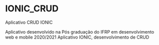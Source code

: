 # IONIC_CRUD
Aplicativo CRUD IONIC

Aplicativo desenvolvido na Pós graduação do IFRP em desenvolvimento web e mobile 2020/2021
Aplicativo IONIC, desenvolvimento de CRUD
